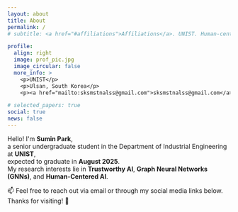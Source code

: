 ```yaml
---
layout: about
title: About
permalink: /
# subtitle: <a href="#affiliations">Affiliations</a>. UNIST. Human-centered AI. Graph Reasoning. Etc.

profile:
  align: right
  image: prof_pic.jpg
  image_circular: false
  more_info: >
    <p>UNIST</p>
    <p>Ulsan, South Korea</p>
    <p><a href="mailto:sksmstnalss@gmail.com">sksmstnalss@gmail.com</a></p>

# selected_papers: true
social: true
news: false
---
```


Hello! I'm **Sumin Park**,  
a senior undergraduate student in the Department of Industrial Engineering at **UNIST**,  
expected to graduate in **August 2025**.  
My research interests lie in **Trustworthy AI**, **Graph Neural Networks (GNNs)**, and **Human-Centered AI**.  


<!-- ## 🛠 Selected Projects
- **Hawkeye Project**: Deep learning-based system for predicting store popularity and recommending partnerships  
- **CTP Fairness Analysis**: Investigating gender and regional biases in Career Trajectory Prediction models  
- **Graph RAG System**: Retrieval-Augmented Generation with a knowledge graph in the financial domain   -->

<!-- > For more details, visit the [Projects](/projects/) page. -->

<!-- ---

## 📌 Additional Information
- 🎓 B.S. in Industrial Engineering, Minor in Design – UNIST (2021–2025.08 expected)  
- 🗣 Fluent in Korean and English  
- ✏️ Planning to launch a blog on AI, GNNs, and Trustworthy AI  

--- -->

📫 Feel free to reach out via email or through my social media links below.  
Thanks for visiting! 💜